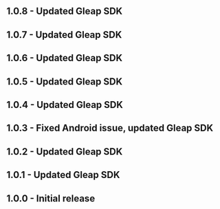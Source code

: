 ## 1.0.8 - Updated Gleap SDK
## 1.0.7 - Updated Gleap SDK
## 1.0.6 - Updated Gleap SDK
## 1.0.5 - Updated Gleap SDK
## 1.0.4 - Updated Gleap SDK
## 1.0.3 - Fixed Android issue, updated Gleap SDK
## 1.0.2 - Updated Gleap SDK
## 1.0.1 - Updated Gleap SDK
## 1.0.0 - Initial release